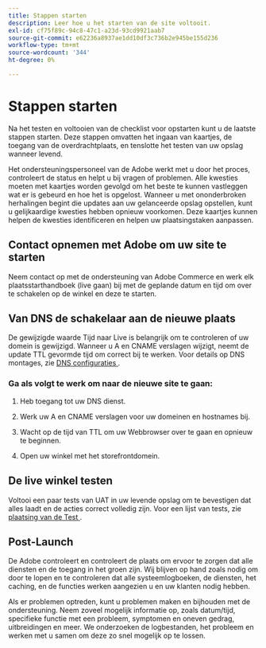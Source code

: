 ```yaml
---
title: Stappen starten
description: Leer hoe u het starten van de site voltooit.
exl-id: cf75f89c-94c8-47c1-a23d-93cd9921aab7
source-git-commit: e62236a8937ae1dd10df3c736b2e945be155d236
workflow-type: tm+mt
source-wordcount: '344'
ht-degree: 0%

---
```


# Stappen starten

Na het testen en voltooien van de checklist voor opstarten kunt u de laatste stappen starten. Deze stappen omvatten het ingaan van kaartjes, de toegang van de overdrachtplaats, en tenslotte het testen van uw opslag wanneer levend.

Het ondersteuningspersoneel van de Adobe werkt met u door het proces, controleert de status en helpt u bij vragen of problemen. Alle kwesties moeten met kaartjes worden gevolgd om het beste te kunnen vastleggen wat er is gebeurd en hoe het is opgelost. Wanneer u met ononderbroken herhalingen begint die updates aan uw gelanceerde opslag opstellen, kunt u gelijkaardige kwesties hebben opnieuw voorkomen. Deze kaartjes kunnen helpen de kwesties identificeren en helpen uw plaatsingstaken aanpassen.

## Contact opnemen met Adobe om uw site te starten

Neem contact op met de ondersteuning van Adobe Commerce en werk elk plaatsstarthandboek (live gaan) bij met de geplande datum en tijd om over te schakelen op de winkel en deze te starten.

## Van DNS de schakelaar aan de nieuwe plaats

De gewijzigde waarde Tijd naar Live is belangrijk om te controleren of uw domein is gewijzigd. Wanneer u A en CNAME verslagen wijzigt, neemt de update TTL gevormde tijd om correct bij te werken. Voor details op DNS montages, zie [ DNS configuraties ](checklist.md#update-dns-configuration-with-production-settings).

### Ga als volgt te werk om naar de nieuwe site te gaan:

1. Heb toegang tot uw DNS dienst.

1. Werk uw A en CNAME verslagen voor uw domeinen en hostnames bij.

1. Wacht op de tijd van TTL om uw Webbrowser over te gaan en opnieuw te beginnen.

1. Open uw winkel met het storefrontdomein.

## De live winkel testen

Voltooi een paar tests van UAT in uw levende opslag om te bevestigen dat alles laadt en de acties correct volledig zijn. Voor een lijst van tests, zie [ plaatsing van de Test ](../test/staging-and-production.md#complete-uat-testing).

## Post-Launch

De Adobe controleert en controleert de plaats om ervoor te zorgen dat alle diensten en de toegang in het groen zijn. Wij blijven op hand zoals nodig om door te lopen en te controleren dat alle systeemlogboeken, de diensten, het caching, en de functies werken aangezien u en uw klanten nodig hebben.

Als er problemen optreden, kunt u problemen maken en bijhouden met de ondersteuning. Neem zoveel mogelijk informatie op, zoals datum/tijd, specifieke functie met een probleem, symptomen en oneven gedrag, uitbreidingen en meer. We onderzoeken de logbestanden, het probleem en werken met u samen om deze zo snel mogelijk op te lossen.
